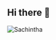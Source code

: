 ## Hi there 👋

![Sachintha](https://cardivo.vercel.app/api?name=Themi%20Sadas&description=Hi,%20Welcome%20To%20My%20Profile%20&image=https://github.com/THEMISADAS2007/MOVIE-VISPER-DATABASE/blob/main/Data/488259979_986521796976525_7036993532685569906_n.jpg?raw=true?v=4&s=10?v=4&backgroundColor=%23ecf0f1&instagram=sachi_ya_004&github=Sachinthafdo&twitter=&pattern=leaf&colorPattern=%23eaeaea)



<!--
**THEMISADAS2007/THEMISADAS2007** is a ✨ _special_ ✨ repository because its `README.md` (this file) appears on your GitHub profile.

Here are some ideas to get you started:

- 🔭 I’m currently working on ...
- 🌱 I’m currently learning ...
- 👯 I’m looking to collaborate on ...
- 🤔 I’m looking for help with ...
- 💬 Ask me about ...
- 📫 How to reach me: ...
- 😄 Pronouns: ...
- ⚡ Fun fact: ...
-->
